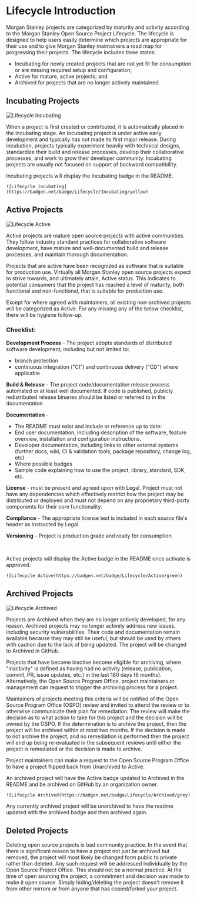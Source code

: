 # Lifecycle Introduction

Morgan Stanley projects are categorized by maturity and activity according to the Morgan Stanley Open Source Project Lifecycle.  The lifecycle is designed to help users easily determine which projects are appropriate for their use and to give Morgan Stanley maintainers a road map for progressing their projects.  The lifecycle includes three states:
 
* Incubating for newly created projects that are not yet fit for consumption or are missing required setup and configuration;
* Active for mature, active projects; and
* Archived for projects that are no longer actively maintained.



## Incubating Projects

![Lifecycle Incubating](https://badgen.net/badge/Lifecycle/Incubating/yellow)

When a project is first created or contributed, it is automatically placed in the Incubating stage.  An Incubating project is under active early development and typically has not made its first major release.  During incubation, projects typically experiment heavily with technical designs, standardize their build and release processes, develop their collaborative processes, and work to grow their developer community.  Incubating projects are usually not focused on support of backward compatibility.

Incubating projects will display the Incubating badge in the README.

`![Lifecycle Incubating](https://badgen.net/badge/Lifecycle/Incubating/yellow)`
 

## Active Projects

![Lifecycle Active](https://badgen.net/badge/Lifecycle/Active/green)

Active projects are mature open source projects with active communities.  They follow industry standard practices for collaborative software development, have mature and well-documented build and release processes, and maintain thorough documentation.

 
Projects that are active have been recognized as software that is suitable for production use.  Virtually all Morgan Stanley open source projects expect to strive towards, and ultimately attain, Active status. This indicates to potential consumers that the project has reached a level of maturity, both functional and non-functional, that is suitable for production use.

Except for where agreed with maintainers, all existing non-archived projects will be categorized as Active. For any missing any of the below checklist, there will be hygiene follow-up.



### Checklist: 

**Development Process** - The project adopts standards of distributed software development, including but not limited to:
* branch protection
* continuous integration ("CI") and continuous delivery ("CD") where applicable
 
**Build & Release** - The project code/documentation release process automated or at least well documented.  If code is published, publicly redistributed release binaries should be listed or referred to in the documentation.

**Documentation** -
* The README must exist and include or reference up to date:
* End user documentation, including description of the software, feature overview, installation and configuration instructions.
* Developer documentation, including links to other external systems (further docs, wiki, CI & validation tools, package repository, change log, etc)
* Where possible badges
* Sample code explaining how to use the project, library, standard, SDK, etc.
 
**License** - must be present and agreed upon with Legal.  Project must not have any dependencies which effectively restrict how the project may be distributed or deployed and must not depend on any proprietary third-party components for their core functionality.

**Compliance** - The appropriate license text is included in each source file's header as instructed by Legal.

**Versioning** - Project is production grade and ready for consumption.

<br />

Active projects will display the Active badge in the README once activate is approved.

`![Lifecycle Active(https://badgen.net/badge/Lifecycle/Active/green)` 


## Archived Projects

![Lifecycle Archived](https://badgen.net/badge/Lifecycle/Archived/grey)

Projects are Archived when they are no longer actively developed, for any reason. Archived projects may no longer actively address new issues, including security vulnerabilities.  Their code and documentation remain available because they may still be useful, but should be used by others with caution due to the lack of being updated.  The project will be changed to Archived in GitHub.
 
Projects that have become inactive become eligible for archiving, where "inactivity" is defined as having had no activity (release, publication, commit, PR, issue updates, etc.) in the last 180 days (6 months).  Alternatively, the Open Source Program Office, project maintainers or management can request to trigger the archiving process for a project.

Maintainers of projects meeting this criteria will be notified of the Open Source Program Office (OSPO) review and invited to attend the review or to otherwise communicate their plan for remediation. The review will make the decision as to what action to take for this project and the decision will be owned by the OSPO. If the determination is to archive the project, then the project will be archived within at most two months. If the decision is made to not archive the project, and no remediation is performed then the project will end up being re-evaluated in the subsequent reviews until either the project is remediated or the decision is made to archive.

Project maintainers can make a request to the Open Source Program Office to have a project flipped back from Unarchived to Active.

An archived project will have the Active badge updated to Archived in the README and be archived on GitHub by an organization owner.

`![Lifecycle Archived(https://badgen.net/badge/Lifecycle/Archived/grey)` 
 
Any currently archived project will be unarchived to have the readme updated with the archived badge and then archived again.  

## Deleted Projects
Deleting open source projects is bad community practice.  In the event that there is significant reason to have a project not just be archived but removed, the project will most likely be changed form public to private rather than deleted.  Any such request will be addressed individually by the Open Source Project Office. This should not be a normal practice.  At the time of open sourcing the project, a commitment and decision was made to make it open source.  Simply hiding/deleting the project doesn't remove it from other mirrors or from anyone that has copied/forked your project.